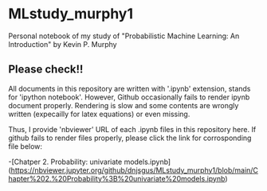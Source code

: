 # MLstudy_murphy1
Personal notebook of my study of "Probabilistic Machine Learning: An Introduction" by Kevin P. Murphy

## Please check!!
All documents in this repository are written with '.ipynb' extension, stands for 'ipython notebook'.
However, Github occasionally fails to render ipynb document properly. Rendering is slow and some contents are wrongly written (expecailly for latex equations) or even missing.

Thus, I provide 'nbviewer' URL of each .ipynb files in this repository here. If github fails to render files properly, please click the link for corrosponding file below:

-[Chatper 2. Probability: univariate models.ipynb] (https://nbviewer.jupyter.org/github/dnjsgus/MLstudy_murphy1/blob/main/Chapter%202.%20Probability%3B%20univariate%20models.ipynb)
